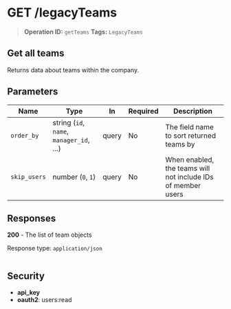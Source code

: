 # GET /legacyTeams

> **Operation ID:** `getTeams`
> **Tags:** `LegacyTeams`

## Get all teams

Returns data about teams within the company.

## Parameters

| Name | Type | In | Required | Description |
|------|------|-------|----------|-------------|
| `order_by` | string (`id`, `name`, `manager_id`, ...) | query | No | The field name to sort returned teams by |
| `skip_users` | number (`0`, `1`) | query | No | When enabled, the teams will not include IDs of member users |

## Responses

**200** - The list of team objects

Response type: `application/json`

```

```


## Security

- **api_key**
- **oauth2**: users:read